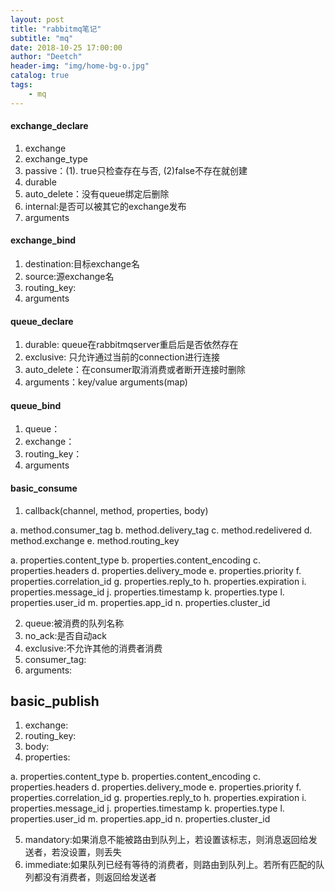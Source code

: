 ```yaml
---
layout: post
title: "rabbitmq笔记"
subtitle: "mq"
date: 2018-10-25 17:00:00
author: "Deetch"
header-img: "img/home-bg-o.jpg"
catalog: true
tags:
    - mq
---
```


#### exchange_declare
1. exchange
2. exchange_type
3. passive：(1). true只检查存在与否, (2)false不存在就创建
4. durable
5. auto_delete：没有queue绑定后删除
6. internal:是否可以被其它的exchange发布
7. arguments

#### exchange_bind
1. destination:目标exchange名
2. source:源exchange名
3. routing_key:
4. arguments

#### queue_declare
1. durable: queue在rabbitmqserver重启后是否依然存在
2. exclusive: 只允许通过当前的connection进行连接
3. auto_delete：在consumer取消消费或者断开连接时删除
4. arguments：key/value arguments(map)


#### queue_bind
1. queue：
2. exchange：
3. routing_key：
4. arguments


#### basic_consume
1. callback(channel, method, properties, body)

a. method.consumer_tag
b. method.delivery_tag
c. method.redelivered
d. method.exchange
e. method.routing_key

a. properties.content_type
b. properties.content_encoding
c. properties.headers
d. properties.delivery_mode
e. properties.priority
f. properties.correlation_id
g. properties.reply_to
h. properties.expiration
i. properties.message_id
j. properties.timestamp
k. properties.type
l. properties.user_id
m. properties.app_id
n. properties.cluster_id

2. queue:被消费的队列名称
3. no_ack:是否自动ack
4. exclusive:不允许其他的消费者消费
5. consumer_tag:
6. arguments:


## basic_publish
1. exchange:
2. routing_key:
3. body:
4. properties:

a. properties.content_type
b. properties.content_encoding
c. properties.headers
d. properties.delivery_mode
e. properties.priority
f. properties.correlation_id
g. properties.reply_to
h. properties.expiration
i. properties.message_id
j. properties.timestamp
k. properties.type
l. properties.user_id
m. properties.app_id
n. properties.cluster_id

5. mandatory:如果消息不能被路由到队列上，若设置该标志，则消息返回给发送者，若没设置，则丢失
6. immediate:如果队列已经有等待的消费者，则路由到队列上。若所有匹配的队列都没有消费者，则返回给发送者
